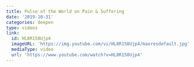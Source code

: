```yaml
---
title: Pulse of the World on Pain & Suffering
date: '2019-10-31'
categories: deepen
type: videos
link:
  id: HL8R158Ujp4
  imageURL: 'https://img.youtube.com/vi/HL8R158Ujp4/maxresdefault.jpg'
  mediaType: video
  url: 'https://www.youtube.com/watch?v=HL8R158Ujp4'
---
```


